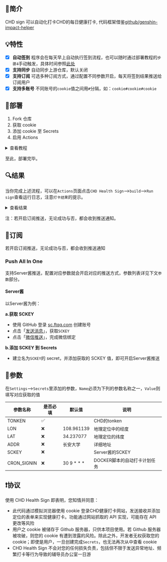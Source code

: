 ## 🔱简介

CHD sign 可以自动化打卡CHD的每日健康打卡, 代码框架借鉴[github/genshin-impact-helper](https://github.com/y1ndan/genshin-impact-helper)

## 💡特性

- [x] **自动签到**  程序会在每天早上自动执行签到流程，也可以随时通过部署教程的`步骤4`手动触发，具体时间参照[此处](.github/workflows/main.yml)
- [x] **支持同步**  自动同步上游仓库，默认关闭
- [x] **支持订阅**  可选多种订阅方式，通过配置不同参数开启，每天将签到结果推送给订阅用户
- [x] **支持多账号**  不同账号的`cookie`值之间用`#`分隔，如：`cookie#cookie#cookie`

## 📐部署

1. Fork 仓库
2. 获取 cookie
3. 添加 cookie 至 Secrets
4. 启用 Actions

<details>
<summary>查看教程</summary>

### 1. Fork 仓库

- 项目地址：[github/chd_sign](https://github.com/Jade-Ray/chd_sign)
- 点击右上角`Fork`到自己的账号下
- 将仓库默认分支设置为 master 分支

### 2. 获取 cookie
浏览器打开 https://cdjk.chd.edu.cn 并登录账号，勾选七日免登录

#### 2.1 方法一

- 按`F12`，打开`开发者工具`，找到`Network`并点击
- 按`F5`刷新页面，按下图复制`Cookie`，获得`CASTGC=...`的cookie即可

![cookie](img/get_cookie.png)

### 3. 添加 cookie 至 Secrets

- 回到项目页面，依次点击`Settings`-->`Secrets`-->`New secret`

- 建立名为`COOKIE`的 secret，值为`步骤2`中复制的`cookie`内容，最后点击`Add secret`

- secret名字必须为`COOKIE`！
- secret名字必须为`COOKIE`！
- secret名字必须为`COOKIE`！

- （可选项）建立名为`LOG`、`LAT`、`ADDR`的 secret，可以自定义定位的经纬度和详细地址，默认为学校的地址

### 4. 启用 Actions

> Actions 默认为关闭状态，Fork 之后需要手动执行一次，若成功运行其才会激活。

返回项目主页面，点击上方的`Actions`，再点击左侧的`CHD Health Sign`，再点击`Run workflow`

</details>

至此，部署完毕。

## 🔍结果

当你完成上述流程，可以在`Actions`页面点击`CHD Health Sign`-->`build`-->`Run sign`查看运行日志，注意`打卡结果`的提示。

<details>
<summary>查看结果</summary>

### 打卡成功

如果成功，会输出类似`打卡结果: 成功: 1 | 失败: 0 `的信息：

```
打卡结果: 成功: 1 | 失败: 0

	NO.1 账号:
    #########2022-04-01#########
    🔅[**学院]***
    打卡位置: 中国陕西西安
    打卡时间: 12:00:00
    打卡结果: 打卡成功
    ############################
```

### 打卡失败

如果失败，会输出类似`打卡结果: 成功: 0 | 失败: 1`的信息：

```
打卡结果: 成功: 0 | 失败: 1

	NO.1 账号:
    登录失效，请重新登录
```

同时你会收到一封来自GitHub、标题为`Run failed: CHD Health Sign - master`的邮件。

</details>

注：若开启订阅推送，无论成功与否，都会收到推送通知。

## 🔔订阅

若开启订阅推送，无论成功与否，都会收到推送通知

### Push All In One

支持Server酱推送，配置对应参数就会开启对应的推送方式，参数列表详见下文`参数`部分。

#### Server酱

以Server酱为例：

**a.获取 SCKEY**

- 使用 GitHub 登录 [sc.ftqq.com](http://sc.ftqq.com/?c=github&a=login) 创建账号
- 点击「[发送消息](http://sc.ftqq.com/?c=code)」，获取`SCKEY`
- 点击「[微信推送](http://sc.ftqq.com/?c=wechat&a=bind)」，完成微信绑定

**b.添加 SCKEY 到 Secrets**

- 建立名为`SCKEY`的 secret，并添加获取的 SCKEY 值，即可开启Server酱推送


## 🧬参数

在`Settings`-->`Secrets`里添加的参数，`Name`必须为下列的参数名称之一，`Value`则填写对应获取的值

|   参数名称         |   是否必填   |   默认值           |   说明                                                          |
|---                |---           |---                |---                                                              |
|   TONKEN          | ✅          |                    |   CHD的tonken                                                  |
|   LON             | ❌          |     108.961139     |   地理定位中的经度                                               |
|   LAT             | ❌          |      34.237077     |   地理定位的纬度                                                 |
|   ADDR            | ❌          |       长安大学      |   详细地址                                                      |
|   SCKEY           | ❌          |                    |   Server酱的SCKEY                                               |
|   CRON_SIGNIN     | ❌          | 30 9 * * *         |   DOCKER脚本的自动打卡计划任务                                   |

## ❗️协议

使用 CHD Health Sign 即表明，您知情并同意：

- 此代码通过模拟浏览器使用 cookie 登录CHD健康打卡网站，发送接收并添加定位的表单来实现健康打卡。功能通过网站抓取的 API 实现，可能存在 API 更改等风险
- 用户之 cookie 被储存于 Github 服务器，只供本项目使用。若 Github 服务器被攻破，则您的 cookie 有遭到泄露的风险。除此之外，开发者无权获取您的 cookie；即使是用户，一旦创建完成`Secrets`，也无法再次从中查看 cookie
- CHD Health Sign 不会对您的任何损失负责，包括但不限于发送异常地址、频繁打卡等行为导致的辅导员办公室一日游
